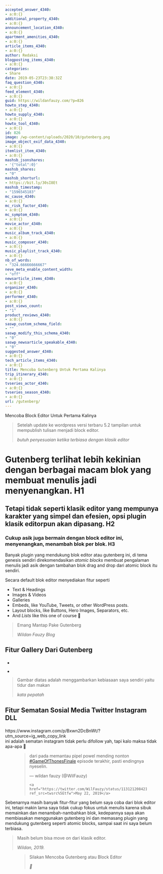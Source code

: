 ```yaml
---
accepted_answer_4340:
- a:0:{}
additional_property_4340:
- a:0:{}
announcement_location_4340:
- a:0:{}
apartment_amenities_4340:
- a:0:{}
article_items_4340:
- a:0:{}
author: Redaksi
blogposting_items_4340:
- a:0:{}
categories:
- Share
date: 2019-05-23T23:38:32Z
faq_question_4340:
- a:0:{}
feed_element_4340:
- a:0:{}
guid: https://wildanfauzy.com/?p=826
howto_step_4340:
- a:0:{}
howto_supply_4340:
- a:0:{}
howto_tool_4340:
- a:0:{}
id: 826
image: /wp-content/uploads/2020/10/gutenberg.png
image_object_exif_data_4340:
- a:0:{}
itemlist_item_4340:
- a:0:{}
mashsb_jsonshares:
- '{"total":0}'
mashsb_shares:
- "0"
mashsb_shorturl:
- https://bit.ly/30sI8Et
mashsb_timestamp:
- "1596545183"
mc_cause_4340:
- a:0:{}
mc_risk_factor_4340:
- a:0:{}
mc_symptom_4340:
- a:0:{}
movie_actor_4340:
- a:0:{}
music_album_track_4340:
- a:0:{}
music_composer_4340:
- a:0:{}
music_playlist_track_4340:
- a:0:{}
nb_of_words:
- "324.66666666667"
neve_meta_enable_content_width:
- "off"
newsarticle_items_4340:
- a:0:{}
organizer_4340:
- a:0:{}
performer_4340:
- a:0:{}
post_views_count:
- "1"
product_reviews_4340:
- a:0:{}
saswp_custom_schema_field:
- ""
saswp_modify_this_schema_4340:
- "0"
saswp_newsarticle_speakable_4340:
- "0"
suggested_answer_4340:
- a:0:{}
tech_article_items_4340:
- a:0:{}
title: Mencoba Gutenberg Untuk Pertama Kalinya
trip_itinerary_4340:
- a:0:{}
tvseries_actor_4340:
- a:0:{}
tvseries_season_4340:
- a:0:{}
url: /gutenberg/
---
```


<div class="wp-block-cover has-background-dim" style="background-image:url(https://wildanfauzy.com/wp-content/uploads/2020/09/cara-tranfer-domain.jpg)">
  <div class="wp-block-cover__inner-container">
    <p class="has-text-align-center has-large-font-size">
      Mencoba Block Editor Untuk Pertama Kalinya
    </p>
  </div>
</div>

<blockquote class="wp-block-quote">
  <p>
    Setelah update ke wordpress versi terbaru 5.2 tampilan untuk mempublish tulisan menjadi block editor.
  </p>
  
  <cite>butuh penyesuaian ketika terbiasa dengan klasik editor</cite>
</blockquote>

# Gutenberg terlihat lebih kekinian dengan berbagai macam blok yang membuat menulis jadi menyenangkan. H1

## Tetapi tidak seperti klasik editor yang mempunya karakter yang simpel dan efesien, opsi plugin klasik editorpun akan dipasang. H2

### Cukup asik juga bermain dengan block editor ini, menyenangkan, menambah blok per blok. H3

Banyak plugin yang mendukung blok editor atau gutenberg ini, di tema genesis sendiri direkomendasikan _atomic blocks_ membuat pengalaman menulis jadi asik dengan tambahan blok drag and drop dari atomic block itu sendiri.

<p class="has-text-align-right">
  Secara default blok editor menyediakan fitur seperti
</p>

  * Text & Headings
  * Images & Videos
  * Galleries
  * Embeds, like YouTube, Tweets, or other WordPress posts.
  * Layout blocks, like Buttons, Hero Images, Separators, etc.
  * And _Lists_ like this one of course 🙂<figure class="wp-block-pullquote">

> Emang Mantap Pake Gutenberg
> 
> <cite>Wildan Fauzy Blog</cite></figure> 

## Fitur Gallery Dari Gutenberg<figure class="wp-block-gallery columns-2 is-cropped">

<ul class="blocks-gallery-grid">
  <li class="blocks-gallery-item">
    <figure><img src="https://wildanfauzyart.files.wordpress.com/2020/04/fceab-animal-cat-face-close-up-416160.jpg?w=768&#038;h=683" alt="" data-id="128" data-link="https://wildanfauzy.com/cara-bertahan-hidup-di-abad-ini/animal-cat-face-close-up-416160-jpg/" class="wp-image-128" data-recalc-dims="1" /></figure>
  </li>
  <li class="blocks-gallery-item">
    <figure><img src="https://wildanfauzyart.files.wordpress.com/2020/04/61cd0-celebrate-celebration-cheers-1268558.jpg?w=768&#038;h=684" alt="" data-id="127" data-link="https://wildanfauzy.com/cara-bertahan-hidup-di-abad-ini/celebrate-celebration-cheers-1268558-jpg/" class="wp-image-127" data-recalc-dims="1" /></figure>
  </li>
</ul></figure> 

<blockquote class="wp-block-quote">
  <p>
    Gambar diatas adalah menggambarkan kebiasaan saya sendiri yaitu tidur dan makan
  </p>
  
  <cite>kata pepatah</cite>
</blockquote>

## Fitur Sematan Sosial Media Twitter Instagram DLL<figure class="wp-block-embed-instagram aligncenter wp-block-embed is-type-rich is-provider-handler-sematan">

<div class="wp-block-embed__wrapper">
  https://www.instagram.com/p/Bxwn2DcBnWt/?utm_source=ig_web_copy_link
</div><figcaption>ini adalah sematan instagram tidak perlu difollow yah, tapi kalo maksa tidak apa-apa 🙂</figcaption></figure> <figure class="wp-block-embed-twitter aligncenter wp-block-embed is-type-rich is-provider-twitter">

<div class="wp-block-embed__wrapper">
  <blockquote class="twitter-tweet" data-width="550" data-dnt="true">
    <p lang="in" dir="ltr">
      dari pada memantau pipel powel mending nonton <a href="https://twitter.com/hashtag/GameOfThonesFinale?src=hash&ref_src=twsrc%5Etfw">#GameOfThonesFinale</a> episode terakhir, pasti endingnya nyeselin.
    </p>&mdash; wildan fauzy (@WilFauzy) 
    
    <a href="https://twitter.com/WilFauzy/status/1131212084211929088?ref_src=twsrc%5Etfw">May 22, 2019</a>
  </blockquote>
</div></figure> 

Sebenarnya masih banyak fitur-fitur yang belum saya coba dari blok editor ini, tetapi makin lama saya tidak cukup fokus untuk menulis karena sibuk memainkan dan menambah-nambahkan blok, kedepannya saya akan membiasakan menggunakan gutenberg ini dan memasang plugin yang mendukung gutenberg seperti atomic blocks, sampai saat ini saya belum terbiasa.

<blockquote class="wp-block-quote">
  <p>
    Masih belum bisa move on dari klasik editor.
  </p>
  
  <cite>Wildan, 2019.</cite>
</blockquote><figure class="wp-block-pullquote">

> Silakan Mencoba Gutenberg atau Block Editor 
> 
> <cite>🙂</cite></figure>